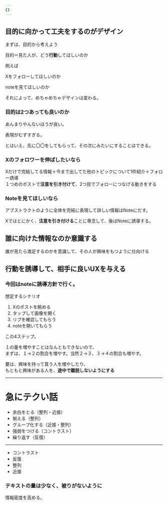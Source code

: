 ```yaml
---
{}
---
```

  

  

## 目的に向かって工夫をするのがデザイン

まずは、目的から考えよう

目的＝見た人が、どう**行動**してほしいのか

  

例えば

Xをフォローしてほしいのか

noteを見てほしいのか

それによって、めちゃめちゃデザインは変わる。

  

### 目的は2つあっても良いのか

あんまりやんないほうが良い。

表現がむずすぎる。

とはいえ、先に〇〇をしてもらって、その次にみたいにすることはできる。

  

### Xのフォロワーを伸ばしたいなら

Xだけで完結してる情報＋今まで出してた他のトピックについて1件紹介＋フォロー誘導  
１つめのポストで**注意を引き付けて**、2つ目でフォローにつなげる動きをする

  

### Noteを見てほしいなら

アブストラクトのように全体を完結に表現して詳しい情報はNoteにだす。

Xではとにかく、**注意を引き付ける**ことに専念して、後はNoteに誘導する。

  

  

## 誰に向けた情報なのか意識する

誰が見たら満足するのかを意識して、その人が興味をもつように仕向ける

  

## 行動を誘導して、相手に良いUXを与える

  

### 今回はnoteに誘導方針で行く。

想定するシナリオ

1. Xのポストを眺める
2. タップして画像を開く
3. リプを確認してもらう
4. noteを開いてもらう

この4ステップ。

１の量を増やすことはなんともできないので、  
まずは、１→２の割合を増やす。当然２→３、３→４の割合も増やす。  

要は、興味を持って貰う人を増やしたり、  
もともと興味がある人を、**途中で離脱しないようにする**

  

  

---

  

  

  

  

# 急にテクい話

  

- 余白をとる（整列・近接）
- 揃える（整列）
- グループ化する（近接・整列）
- 強弱をつける（コントラスト）
- 繰り返す（反復）

---

  

- コントラスト
- 反復
- 整列
- 近接

  

  

### テキストの量は少なく、被りがないように

情報密度を高める。